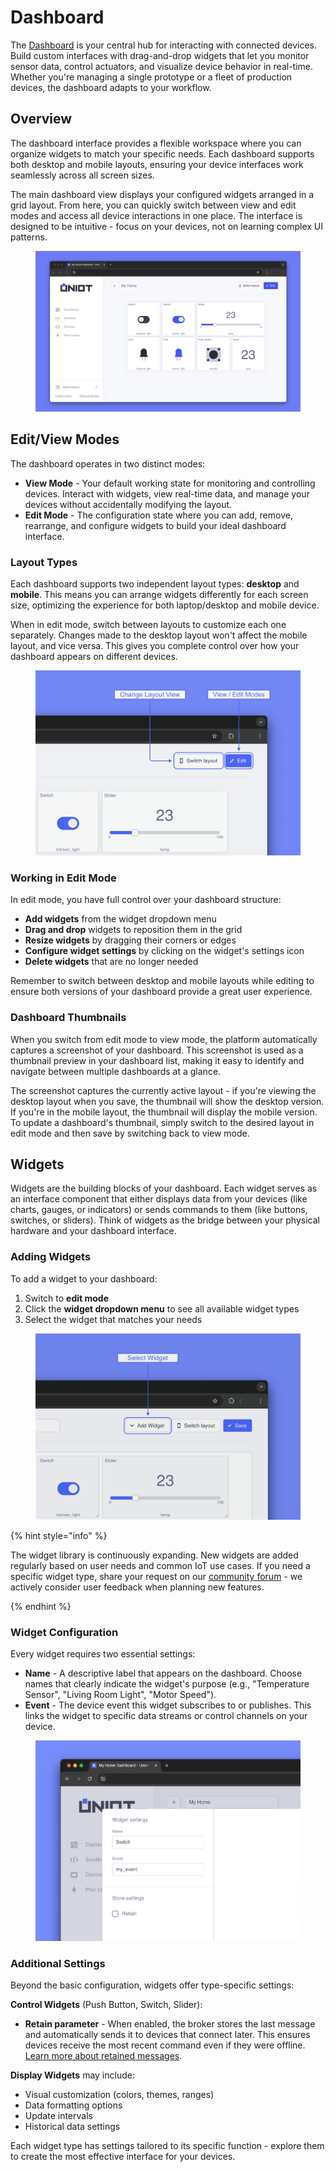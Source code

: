 # Dashboard

The [Dashboard](https://app.uniot.io/dashboard) is your central hub for interacting with connected devices. Build custom interfaces with drag-and-drop widgets that let you monitor sensor data, control actuators, and visualize device behavior in real-time. Whether you're managing a single prototype or a fleet of production devices, the dashboard adapts to your workflow.

## Overview

The dashboard interface provides a flexible workspace where you can organize widgets to match your specific needs. Each dashboard supports both desktop and mobile layouts, ensuring your device interfaces work seamlessly across all screen sizes.

The main dashboard view displays your configured widgets arranged in a grid layout. From here, you can quickly switch between view and edit modes and access all device interactions in one place. The interface is designed to be intuitive - focus on your devices, not on learning complex UI patterns.

<div><figure><img src="../.gitbook/assets/dashboard_main.png" alt=""><figcaption></figcaption></figure></div>

## Edit/View Modes

The dashboard operates in two distinct modes:

- **View Mode** - Your default working state for monitoring and controlling devices. Interact with widgets, view real-time data, and manage your devices without accidentally modifying the layout.
- **Edit Mode** - The configuration state where you can add, remove, rearrange, and configure widgets to build your ideal dashboard interface.

### Layout Types

Each dashboard supports two independent layout types: **desktop** and **mobile**. This means you can arrange widgets differently for each screen size, optimizing the experience for both laptop/desktop and mobile device.

When in edit mode, switch between layouts to customize each one separately. Changes made to the desktop layout won't affect the mobile layout, and vice versa. This gives you complete control over how your dashboard appears on different devices.

<div><figure><img src="../.gitbook/assets/dashboard_view_modes.png" alt=""><figcaption></figcaption></figure></div>

### Working in Edit Mode

In edit mode, you have full control over your dashboard structure:

- **Add widgets** from the widget dropdown menu
- **Drag and drop** widgets to reposition them in the grid
- **Resize widgets** by dragging their corners or edges
- **Configure widget settings** by clicking on the widget's settings icon
- **Delete widgets** that are no longer needed

Remember to switch between desktop and mobile layouts while editing to ensure both versions of your dashboard provide a great user experience.

### Dashboard Thumbnails

When you switch from edit mode to view mode, the platform automatically captures a screenshot of your dashboard. This screenshot is used as a thumbnail preview in your dashboard list, making it easy to identify and navigate between multiple dashboards at a glance.

The screenshot captures the currently active layout - if you're viewing the desktop layout when you save, the thumbnail will show the desktop version. If you're in the mobile layout, the thumbnail will display the mobile version. To update a dashboard's thumbnail, simply switch to the desired layout in edit mode and then save by switching back to view mode.

## Widgets

Widgets are the building blocks of your dashboard. Each widget serves as an interface component that either displays data from your devices (like charts, gauges, or indicators) or sends commands to them (like buttons, switches, or sliders). Think of widgets as the bridge between your physical hardware and your dashboard interface.

### Adding Widgets

To add a widget to your dashboard:

1. Switch to **edit mode**
2. Click the **widget dropdown menu** to see all available widget types
3. Select the widget that matches your needs

<div><figure><img src="../.gitbook/assets/dashboard_widget_select.png" alt=""><figcaption></figcaption></figure></div>

{% hint style="info" %}

The widget library is continuously expanding. New widgets are added regularly based on user needs and common IoT use cases. If you need a specific widget type, share your request on our [community forum](https://community.uniot.io/) - we actively consider user feedback when planning new features.

{% endhint %}

### Widget Configuration

Every widget requires two essential settings:

- **Name** - A descriptive label that appears on the dashboard. Choose names that clearly indicate the widget's purpose (e.g., "Temperature Sensor", "Living Room Light", "Motor Speed").
- **Event** - The device event this widget subscribes to or publishes. This links the widget to specific data streams or control channels on your device.

<div><figure><img src="../.gitbook/assets/dashboard_widget_settings.png" alt=""><figcaption></figcaption></figure></div>

### Additional Settings

Beyond the basic configuration, widgets offer type-specific settings:

**Control Widgets** (Push Button, Switch, Slider):

- **Retain parameter** - When enabled, the broker stores the last message and automatically sends it to devices that connect later. This ensures devices receive the most recent command even if they were offline. [Learn more about retained messages](../api-reference/mqtt-convention.md#retained-messages).

**Display Widgets** may include:

- Visual customization (colors, themes, ranges)
- Data formatting options
- Update intervals
- Historical data settings

Each widget type has settings tailored to its specific function - explore them to create the most effective interface for your devices.
